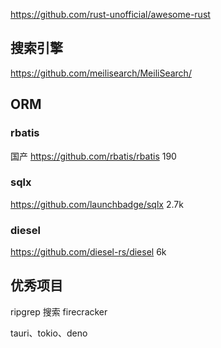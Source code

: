
https://github.com/rust-unofficial/awesome-rust

## 搜索引擎
https://github.com/meilisearch/MeiliSearch/

## ORM
### rbatis
国产
https://github.com/rbatis/rbatis 190

### sqlx
https://github.com/launchbadge/sqlx 2.7k

### diesel

https://github.com/diesel-rs/diesel 6k

## 优秀项目

ripgrep 搜索
firecracker

tauri、tokio、deno